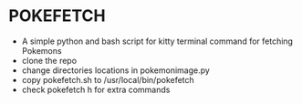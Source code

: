 # POKEFETCH

- A simple python and bash script for kitty terminal command for fetching Pokemons
- clone the repo
- change directories locations in pokemonimage.py
- copy pokefetch.sh to /usr/local/bin/pokefetch
- check pokefetch h for extra commands
